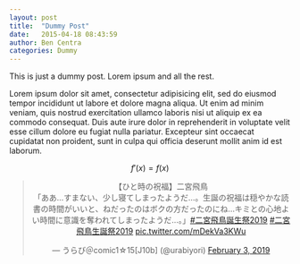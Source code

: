 ```yaml
---
layout: post
title:  "Dummy Post"
date:   2015-04-18 08:43:59
author: Ben Centra
categories: Dummy
---
```


This is just a dummy post. Lorem ipsum and all the rest.

Lorem ipsum dolor sit amet, consectetur adipisicing elit, sed do eiusmod
tempor incididunt ut labore et dolore magna aliqua. Ut enim ad minim veniam,
quis nostrud exercitation ullamco laboris nisi ut aliquip ex ea commodo
consequat. Duis aute irure dolor in reprehenderit in voluptate velit esse
cillum dolore eu fugiat nulla pariatur. Excepteur sint occaecat cupidatat non
proident, sunt in culpa qui officia deserunt mollit anim id est laborum.

$$f'(x) = f(x)$$

<center>
<blockquote class="twitter-tweet" data-lang="en"><p lang="ja" dir="ltr">【ひと時の祝福】二宮飛鳥<br>「ああ…すまない、少し寝てしまったようだ…。生誕の祝福は穏やかな読書の時間がいいと、ねだったのはボクの方だったのにね…キミとの心地よい時間に意識を奪われてしまったようだ…。」<a href="https://twitter.com/hashtag/%E4%BA%8C%E5%AE%AE%E9%A3%9B%E9%B3%A5%E8%AA%95%E7%94%9F%E7%A5%AD2019?src=hash&amp;ref_src=twsrc%5Etfw">#二宮飛鳥誕生祭2019</a> <a href="https://twitter.com/hashtag/%E4%BA%8C%E5%AE%AE%E9%A3%9B%E9%B3%A5%E7%94%9F%E8%AA%95%E7%A5%AD2019?src=hash&amp;ref_src=twsrc%5Etfw">#二宮飛鳥生誕祭2019</a> <a href="https://t.co/mDekVa3KWu">pic.twitter.com/mDekVa3KWu</a></p>&mdash; うらび＠comic1☆15[J10b] (@urabiyori) <a href="https://twitter.com/urabiyori/status/1092026129076998144?ref_src=twsrc%5Etfw">February 3, 2019</a></blockquote>
<script async src="https://platform.twitter.com/widgets.js" charset="utf-8"></script>
</center>
